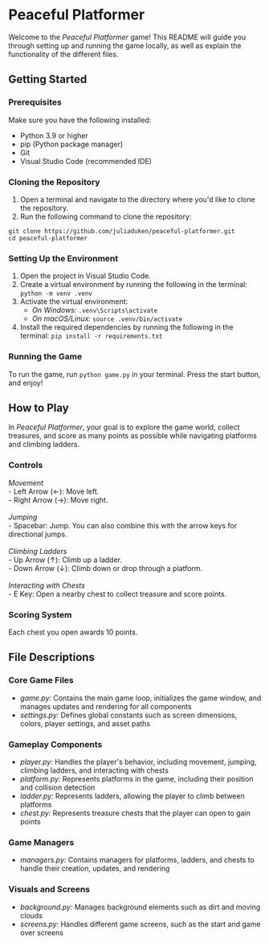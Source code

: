 # Peaceful Platformer

Welcome to the *Peaceful Platformer* game! This README will guide you through setting up and running the game locally, as well as explain the functionality of the different files.

## Getting Started

### Prerequisites
Make sure you have the following installed:
- Python 3.9 or higher
- pip (Python package manager)
- Git
- Visual Studio Code (recommended IDE)

### Cloning the Repository
1. Open a terminal and navigate to the directory where you'd like to clone the repository.
2. Run the following command to clone the repository:

```
git clone https://github.com/juliaduken/peaceful-platformer.git
cd peaceful-platformer
```

### Setting Up the Environment
1. Open the project in Visual Studio Code.
2. Create a virtual environment by running the following in the terminal: ```python -m venv .venv```
3. Activate the virtual environment:
    - *On Windows:* ```.venv\Scripts\activate```
    - *On macOS/Linux:* ```source .venv/bin/activate```
4. Install the required dependencies by running the following in the terminal: 
```pip install -r requirements.txt```

### Running the Game
To run the game, run ```python game.py``` in your terminal. Press the start button, and enjoy!

## How to Play
In *Peaceful Platformer*, your goal is to explore the game world, collect treasures, and score as many points as possible while navigating platforms and climbing ladders. 
### Controls
*Movement*<br>
    - Left Arrow (←): Move left.<br>
    - Right Arrow (→): Move right.<br><br>
*Jumping*<br>
    - Spacebar: Jump. You can also combine this with the arrow keys for directional jumps.<br><br>
*Climbing Ladders*<br>
    - Up Arrow (↑): Climb up a ladder.<br>
    - Down Arrow (↓): Climb down or drop through a platform.<br><br>
*Interacting with Chests*<br>
    - E Key: Open a nearby chest to collect treasure and score points.

### Scoring System
Each chest you open awards 10 points.

## File Descriptions
### Core Game Files
- *game.py:* Contains the main game loop, initializes the game window, and manages updates and rendering for all components​<br>
- *settings.py:* Defines global constants such as screen dimensions, colors, player settings, and asset paths​

### Gameplay Components
- *player.py:* Handles the player's behavior, including movement, jumping, climbing ladders, and interacting with chests​<br>
- *platform.py:* Represents platforms in the game, including their position and collision detection​​<br>
- *ladder.py:* Represents ladders, allowing the player to climb between platforms​​<br>
- *chest.py:* Represents treasure chests that the player can open to gain points​​<br>

### Game Managers
- *managers.py:* Contains managers for platforms, ladders, and chests to handle their creation, updates, and rendering​

### Visuals and Screens
- *background.py:* Manages background elements such as dirt and moving clouds​ <br>
- *screens.py:* Handles different game screens, such as the start and game over screens​
